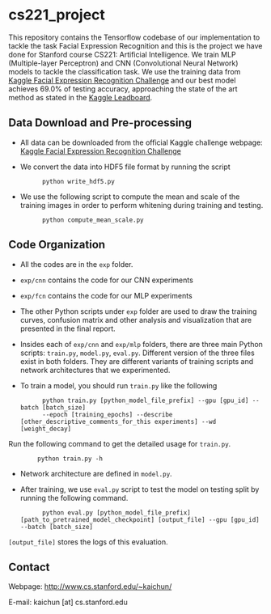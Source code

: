 # cs221_project

This repository contains the Tensorflow codebase of our implementation to tackle the task Facial Expression Recognition and this is the project we have done for Stanford course CS221: Artificial Intelligence. We train MLP (Multiple-layer Perceptron) and CNN (Convolutional Neural Network) models to tackle the classification task. We use the training data from [Kaggle Facial Expression Recognition Challenge](https://www.kaggle.com/c/challenges-in-representation-learning-facial-expression-recognition-challenge/data) and our best model achieves 69.0% of testing accuracy, approaching the state of the art method as stated in the [Kaggle Leadboard](https://www.kaggle.com/c/challenges-in-representation-learning-facial-expression-recognition-challenge/leaderboard).

## Data Download and Pre-processing

* All data can be downloaded from the official Kaggle challenge webpage: [Kaggle Facial Expression Recognition Challenge](https://www.kaggle.com/c/challenges-in-representation-learning-facial-expression-recognition-challenge/data)

* We convert the data into HDF5 file format by running the script 
            
            python write_hdf5.py
            
* We use the following script to compute the mean and scale of the training images in order to perform whitening during training and testing.
 
            python compute_mean_scale.py
            
## Code Organization

* All the codes are in the `exp` folder.
* `exp/cnn` contains the code for our CNN experiments
* `exp/fcn` contains the code for our MLP experiments
* The other Python scripts under `exp` folder are used to draw the training curves, confusion matrix and other analysis and visualization that are presented in the final report.
* Insides each of `exp/cnn` and `exp/mlp` folders, there are three main Python scripts: `train.py`, `model.py`, `eval.py`. Different version of the three files exist in both folders. They are different variants of training scripts and network architectures that we experimented.
* To train a model, you should run `train.py` like the following
            
            python train.py [python_model_file_prefix] --gpu [gpu_id] --batch [batch_size] 
            --epoch [training_epochs] --describe [other_descriptive_comments_for_this experiments] --wd [weight_decay]

Run the following command to get the detailed usage for `train.py`.

            python train.py -h

* Network architecture are defined in `model.py`.
* After training, we use `eval.py` script to test the model on testing split by running the following command.

            python eval.py [python_model_file_prefix] [path_to_pretrained_model_checkpoint] [output_file] --gpu [gpu_id] --batch [batch_size]

`[output_file]` stores the logs of this evaluation.

## Contact
Webpage: http://www.cs.stanford.edu/~kaichun/ 

E-mail: kaichun [at] cs.stanford.edu
